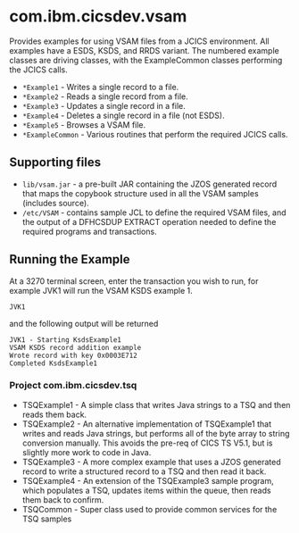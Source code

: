 com.ibm.cicsdev.vsam
===

Provides examples for using VSAM files from a JCICS environment.
All examples have a ESDS, KSDS, and RRDS variant.
The numbered example classes are driving classes, with the ExampleCommon classes performing the JCICS calls.

* `*Example1` - Writes a single record to a file.
* `*Example2` - Reads a single record from a file.
* `*Example3` - Updates a single record in a file.
* `*Example4` - Deletes a single record in a file (not ESDS).
* `*Example5` - Browses a VSAM file.
* `*ExampleCommon` - Various routines that perform the required JCICS calls.

## Supporting files

* `lib/vsam.jar` - a pre-built JAR containing the JZOS generated record that maps the copybook structure used in all the VSAM samples (includes source). 
* `/etc/VSAM` - contains sample JCL to define the required VSAM files, and the output of a DFHCSDUP EXTRACT operation needed to define the required programs and transactions.
    

## Running the Example

At a 3270 terminal screen, enter the transaction you wish to run, for example JVK1 will run the VSAM KSDS example 1. 

    JVK1

and the following output will be returned 

    JVK1 - Starting KsdsExample1      
    VSAM KSDS record addition example 
    Wrote record with key 0x0003E712  
    Completed KsdsExample1            

    
    
### Project com.ibm.cicsdev.tsq

* TSQExample1 - A simple class that writes Java strings to a TSQ and then reads them back.
* TSQExample2 - An alternative implementation of TSQExample1 that writes and reads Java strings, but performs all of the byte array to string conversion manually. This avoids the pre-req of CICS TS V5.1, but is slightly more
work to code in Java.
* TSQExample3 - A more complex example that uses a JZOS generated record to write a structured record to a TSQ and then read it back.
* TSQExample4 - An extension of the TSQExample3 sample program, which populates a TSQ, updates items within the queue, then reads them back to confirm.
* TSQCommon - Super class used to provide common services for the TSQ samples 

